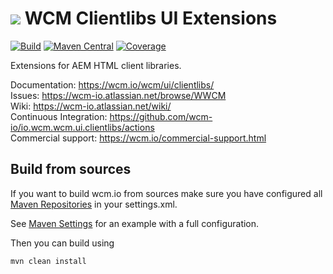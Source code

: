 <img src="https://wcm.io/images/favicon-16@2x.png"/> WCM Clientlibs UI Extensions
======
[![Build](https://github.com/wcm-io/io.wcm.wcm.ui.clientlibs/workflows/Build/badge.svg?branch=develop)](https://github.com/wcm-io/io.wcm.wcm.ui.clientlibs/actions?query=workflow%3ABuild+branch%3Adevelop)
[![Maven Central](https://img.shields.io/maven-central/v/io.wcm/io.wcm.wcm.ui.clientlibs)](https://repo1.maven.org/maven2/io/wcm/io.wcm.wcm.ui.clientlibs/)
[![Coverage](https://sonarcloud.io/api/project_badges/measure?project=wcm-io_io.wcm.wcm.ui.clientlibs&metric=coverage)](https://sonarcloud.io/summary/new_code?id=wcm-io_io.wcm.wcm.ui.clientlibs)

Extensions for AEM HTML client libraries.

Documentation: https://wcm.io/wcm/ui/clientlibs/<br/>
Issues: https://wcm-io.atlassian.net/browse/WWCM<br/>
Wiki: https://wcm-io.atlassian.net/wiki/<br/>
Continuous Integration: https://github.com/wcm-io/io.wcm.wcm.ui.clientlibs/actions<br/>
Commercial support: https://wcm.io/commercial-support.html


## Build from sources

If you want to build wcm.io from sources make sure you have configured all [Maven Repositories](https://wcm.io/maven.html) in your settings.xml.

See [Maven Settings](https://github.com/wcm-io/io.wcm.wcm.ui.clientlibs/blob/develop/.maven-settings.xml) for an example with a full configuration.

Then you can build using

```
mvn clean install
```
